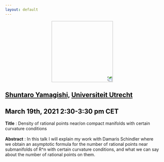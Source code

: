 ```yaml
---
layout: default
---
```


<p align="center">
  <img width="200" height="200" style="transform: rotate(0.5turn);" src="https://upload.wikimedia.org/wikipedia/commons/1/18/Rational_points_of_bounded_height_outside_the_27_lines_on_Clebsch%27s_diagonal_cubic_surface.png">
</p>

## <a href="https://www.uu.nl/staff/mobile/SYamagishi" style="color:black">Shuntaro Yamagishi,</a> <a href="https://www.uu.nl/en/organisation/department-of-mathematics" style="color:black">Universiteit Utrecht</a>
## <c style="color:black">March 19th, 2021  2:30-3:30 pm CET</c>

<b>Title</b> : Density of rational points near/on compact manifolds with certain curvature conditions
<br>
<br>
<b>Abstract</b> : In this talk I will explain my work with Damaris Schindler where we obtain an asymptotic formula for the number of rational points near submanifolds of R^n with certain curvature conditions, and what we can say about the number of rational points on them. 
